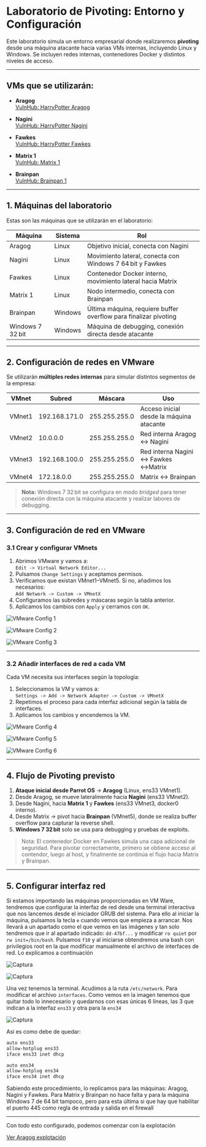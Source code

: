# Laboratorio de Pivoting: Entorno y Configuración

Este laboratorio simula un entorno empresarial donde realizaremos **pivoting** desde una máquina atacante hacia varias VMs internas, incluyendo Linux y Windows. Se incluyen redes internas, contenedores Docker y distintos niveles de acceso.

---

## VMs que se utilizarán:

- **Aragog**  
  [VulnHub: HarryPotter Aragog](https://www.vulnhub.com/entry/harrypotter-aragog-102%2C688/)  

- **Nagini**  
  [VulnHub: HarryPotter Nagini](https://www.vulnhub.com/entry/harrypotter-nagini%2C689/)  

- **Fawkes**  
  [VulnHub: HarryPotter Fawkes](https://www.vulnhub.com/entry/harrypotter-fawkes%2C686/)  

- **Matrix 1**  
  [VulnHub: Matrix 1](https://www.vulnhub.com/entry/matrix-1%2C259/)  

- **Brainpan**  
  [VulnHub: Brainpan 1](https://www.vulnhub.com/entry/brainpan-1%2C51/) 

---

## 1. Máquinas del laboratorio

Estas son las máquinas que se utilizarán en el laboratorio:

| Máquina          | Sistema | Rol                                                              |
| ---------------- | ------- | ---------------------------------------------------------------- |
| Aragog           | Linux   | Objetivo inicial, conecta con Nagini                             |
| Nagini           | Linux   | Movimiento lateral, conecta con Windows 7 64 bit y Fawkes        |
| Fawkes           | Linux   | Contenedor Docker interno, movimiento lateral hacia Matrix       |
| Matrix 1         | Linux   | Nodo intermedio, conecta con Brainpan                            |
| Brainpan         | Windows | Última máquina, requiere buffer overflow para finalizar pivoting |
| Windows 7 32 bit | Windows | Máquina de debugging, conexión directa desde atacante            |

---

## 2. Configuración de redes en VMware

Se utilizarán **múltiples redes internas** para simular distintos segmentos de la empresa:

| VMnet  | Subred        | Máscara       | Uso                                      |
| ------ | ------------- | ------------- | ---------------------------------------- |
| VMnet1 | 192.168.171.0 | 255.255.255.0 | Acceso inicial desde la máquina atacante |
| VMnet2 | 10.0.0.0      | 255.255.255.0 | Red interna Aragog ↔ Nagini              |
| VMnet3 | 192.168.100.0 | 255.255.255.0 | Red interna Nagini ↔ Fawkes ↔Matrix      |
| VMnet4 | 172.18.0.0    | 255.255.255.0 | Matrix ↔ Brainpan                        |

> **Nota:** Windows 7 32 bit se configura en modo *bridged* para tener conexión directa con la máquina atacante y realizar labores de debugging.


---

## 3. Configuración de red en VMware

### 3.1 Crear y configurar VMnets

1. Abrimos VMware y vamos a:  
   `Edit -> Virtual Network Editor...`
2. Pulsamos `Change Settings` y aceptamos permisos.
3. Verificamos que existan VMnet1–VMnet5. Si no, añadimos los necesarios:  
   `Add Network -> Custom -> VMnetX`
4. Configuramos las subredes y máscaras según la tabla anterior.
5. Aplicamos los cambios con `Apply` y cerramos con `OK`.

![VMware Config 1](./Imágenes/vmw_1.png)  

![VMware Config 2](./Imágenes/vmw_2.png)  

![VMware Config 3](./Imágenes/vmw_3.png)  


---

### 3.2 Añadir interfaces de red a cada VM

Cada VM necesita sus interfaces según la topología:

1. Seleccionamos la VM y vamos a:  
   `Settings -> Add -> Network Adapter -> Custom -> VMnetX`
2. Repetimos el proceso para cada interfaz adicional según la tabla de interfaces.
3. Aplicamos los cambios y encendemos la VM.

![VMware Config 4](./Imágenes/vmw_4.png)  

![VMware Config 5](./Imágenes/vmw_5.png)  

![VMware Config 6](./Imágenes/vmw_6.png)  

---

## 4. Flujo de Pivoting previsto

1. **Ataque inicial desde Parrot OS** → **Aragog** (Linux, ens33 VMnet1).  
2. Desde Aragog, se mueve lateralmente hacia **Nagini** (ens33 VMnet2).  
3. Desde Nagini, hacia **Matrix 1** y **Fawkes** (ens33 VMnet3, docker0 interno).  
4. Desde Matrix → pivot hacia **Brainpan** (VMnet5), donde se realiza buffer overflow para capturar la reverse shell.  
5. **Windows 7 32 bit** solo se usa para debugging y pruebas de exploits.

> Nota: El contenedor Docker en Fawkes simula una capa adicional de seguridad. Para pivotar correctamente, primero se obtiene acceso al contendor, luego al host, y finalmente se continúa el flujo hacia Matrix y Brainpan.


---

## 5. Configurar interfaz red

Si estamos importando las máquinas proporcionadas en VM Ware, tendremos que configurar la interfaz de red desde una terminal interactiva que nos lancemos desde el iniciador GRUB del sistema. Para ello al iniciar la máquina, pulsamos la tecla `e` cuando vemos que empieza a arrancar. Nos llevará a un apartado como el que vemos en las imágenes y tan solo tendremos que ir al apartado indicado: `dd-47bf...` y modificar `ro quiet` por `rw init=/bin/bash`. Pulsamos `f10` y al iniciarse obtendremos una bash con privilegios root en la que modificar manualmente el archivo de interfaces de red. Lo explicamos a continuación

![Captura](./Imágenes/config_1.png)

![Captura](./Imágenes/config_2.png)

Una vez tenemos la terminal. Acudimos a la ruta `/etc/network`. Para modificar el archivo `interfaces`. Como vemos en la imagen tenemos que quitar todo lo innecesario y quedarnos con esas únicas 6 líneas, las 3 que indican a la interfaz `ens33` y otra para la `ens34`

![Captura](./Imágenes/config_3.png)

Así es como debe de quedar:

```bash
auto ens33
allow-hotplug ens33
iface ens33 inet dhcp

auto ens34
allow-hotplug ens34
iface ens34 inet dhcp
```

Sabiendo este procedimiento, lo replicamos para las máquinas: Aragog, Nagini y Fawkes. Para Matrix y Brainpan no hace falta y para la máquina Windows 7 de 64 bit tampoco, pero para esta última si que hay que habilitar el puerto 445 como regla de entrada y salida en el firewall

---

Con todo esto configurado, podemos comenzar con la explotación

[Ver Aragog explotación](./Aragog%20explotación.md)